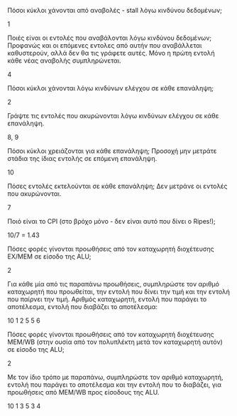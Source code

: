 Πόσοι κύκλοι χάνονται από αναβολές - stall λόγω κινδύνου δεδομένων;

1

Ποιές είναι οι εντολές που αναβάλονται λόγω κινδύνου δεδομένων;
Προφανώς και οι επόμενες εντολες από αυτήν που αναβάλλεται καθυστερούν, αλλά δεν θα τις γράφετε αυτές. Μόνο η πρώτη εντολή κάθε νέας αναβολής συμπληρώνεται.

4

Πόσοι κύκλοι χάνονται λόγω κινδύνων ελέγχου σε κάθε επανάληψη;

2

Γράψτε τις εντολές που ακυρώνονται λόγω κινδύνων ελέγχου σε κάθε επανάληψη. 

8, 9

Πόσοι κύκλοι χρειάζονται για κάθε επανάληψη; Προσοχή μην μετράτε στάδια της ίδιας εντολής σε επόμενη επανάληψη.

10

Πόσες εντολές εκτελούνται σε κάθε επανάληψη; Δεν μετράνε οι εντολές που ακυρώνονται.

7

Ποιό είναι το CPI (στο βρόχο μόνο - δεν είναι αυτό που δίνει ο Ripes!);

10/7 = 1.43

Πόσες φορές γίνονται προωθήσεις από τον καταχωρητή διοχέτευσης EX/MEM σε είσοδο της ALU;

2

Για κάθε μία από τις παραπάνω προωθήσεις, συμπληρώστε τον αριθμό καταχωρητή που προωθείται, την εντολή που δίνει την τιμή και την εντολή που παίρνει την τιμή.
Αριθμός καταχωρητή,  εντολή που παράγει το αποτέλεσμα, εντολή που διαβάζει το αποτέλεσμα:

10 1 2
5  5 6

Πόσες φορές γίνονται προωθήσεις από τον καταχωρητή διοχέτευσης MEM/WB (στην ουσία από τον πολυπλέκτη μετά τον καταχωρητή αυτόν) σε είσοδο της ALU;

2

Με τον ίδιο τρόπο με παραπάνω, συμπληρώστε τον αριθμό καταχωρητή, εντολή που παράγει το αποτέλεσμα και την εντολή που το διαβάζει, για προωθήσεις από MEM/WB προς είσοδους της ALU.

10 1 3
5  3 4